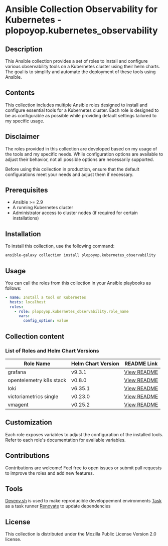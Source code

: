 # Ansible Collection Observability for Kubernetes - plopoyop.kubernetes_observability

## Description

This Ansible collection provides a set of roles to install and configure various observability tools on a Kubernetes cluster using their helm charts. The goal is to simplify and automate the deployment of these tools using Ansible.

## Contents

This collection includes multiple Ansible roles designed to install and configure essential tools for a Kubernetes cluster. Each role is designed to be as configurable as possible while providing default settings tailored to my specific usage.

## Disclaimer

The roles provided in this collection are developed based on my usage of the tools and my specific needs. While configuration options are available to adjust their behavior, not all possible options are necessarily supported.

Before using this collection in production, ensure that the default configurations meet your needs and adjust them if necessary.

## Prerequisites

- Ansible >= 2.9
- A running Kubernetes cluster
- Administrator access to cluster nodes (if required for certain installations)

## Installation

To install this collection, use the following command:

```sh
ansible-galaxy collection install plopoyop.kubernetes_observability
```

## Usage

You can call the roles from this collection in your Ansible playbooks as follows:

```yaml
- name: Install a tool on Kubernetes
  hosts: localhost
  roles:
    - role: plopoyop.kubernetes_observability.role_name
      vars:
        config_option: value
```

## Collection content
### List of Roles and Helm Chart Versions

| Role Name       | Helm Chart Version | README Link                                 |
| ---------       | ------------------ | ------------------------------------        |
| grafana | v9.3.1      | [View README](roles/grafana/README.md) |
| opentelemetry k8s stack | v0.8.0      | [View README](roles/opentelemetry/README.md) |
| loki | v6.35.1      | [View README](roles/loki/README.md) |
| victoriametrics single | v0.23.0      | [View README](roles/victoriametrics/README.md) |
| vmagent | v0.25.2      | [View README](roles/victoriametrics/README.md) |

## Customization

Each role exposes variables to adjust the configuration of the installed tools. Refer to each role's documentation for available variables.

## Contributions

Contributions are welcome! Feel free to open issues or submit pull requests to improve the roles and add new features.

## Tools
[Devenv.sh](https://devenv.sh/) is used to make reproducible developpement environments
[Task](https://taskfile.dev/) as a task runner
[Renovate](https://github.com/renovatebot/renovate) to update dependencies

## License

This collection is distributed under the Mozilla Public License Version 2.0 license.
